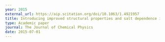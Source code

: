 ```yaml
---
year: 2015
external_url: https://aip.scitation.org/doi/10.1063/1.4921957
title: Introducing improved structural properties and salt dependence into a coarse-grained model of DNA
type: Academic paper
journal: The Journal of Chemical Physics
date: 2015-07-01
---
```

